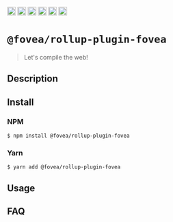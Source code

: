 <a href="https://npmcharts.com/compare/@fovea/rollup-plugin-fovea?minimal=true"><img alt="Downloads per month" src="https://img.shields.io/npm/dm/%40fovea%2Frollup-plugin-fovea.svg" height="20"></img></a>
<a href="https://david-dm.org/fovea/rollup-plugin-fovea"><img alt="Dependencies" src="https://img.shields.io/david/fovea/rollup-plugin-fovea.svg" height="20"></img></a>
<a href="https://www.npmjs.com/package/@fovea/rollup-plugin-fovea"><img alt="NPM Version" src="https://badge.fury.io/js/%40fovea%2Frollup-plugin-fovea.svg" height="20"></img></a>
<a href="https://github.com/fovea-org/fovea/graphs/contributors"><img alt="Contributors" src="https://img.shields.io/github/contributors/fovea-org%2Ffovea.svg" height="20"></img></a>
<a href="https://opensource.org/licenses/MIT"><img alt="MIT License" src="https://img.shields.io/badge/License-MIT-yellow.svg" height="20"></img></a>
<a href="https://www.patreon.com/bePatron?u=11315442"><img alt="Support on Patreon" src="https://c5.patreon.com/external/logo/become_a_patron_button@2x.png" height="20"></img></a>

# `@fovea/rollup-plugin-fovea`

> Let's compile the web!

## Description

<!-- Write description here -->

## Install

### NPM

```
$ npm install @fovea/rollup-plugin-fovea
```

### Yarn

```
$ yarn add @fovea/rollup-plugin-fovea
```

## Usage

<!-- Write usage description here -->

## FAQ

<!-- Write your FAQ here -->
